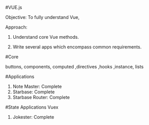 #VUE.js

Objective: To fully understand Vue,

Approach:

1) Understand core Vue methods.

2) Write several apps which encompass common requirements.  

#Core

buttons, components, computed ,directives ,hooks ,instance, lists

#Applications

1) Note Master: Complete
2) Starbase: Complete
3) Starbase Router: Complete

#State Applications Vuex

1) Jokester: Complete






